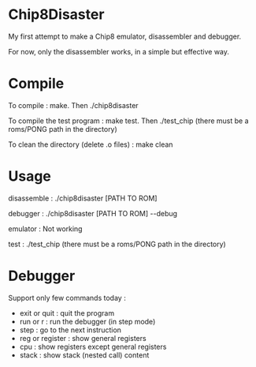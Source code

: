 # Chip8Disaster

My first attempt to make a Chip8 emulator, disassembler and debugger.

For now, only the disassembler works, in a simple but effective way.

# Compile

To compile : make. Then ./chip8disaster

To compile the test program : make test. Then ./test\_chip
(there must be a roms/PONG path in the directory)

To clean the directory (delete .o files) : make clean

# Usage

disassemble : ./chip8disaster [PATH TO ROM]

debugger : ./chip8disaster [PATH TO ROM] --debug

emulator : Not working

test : ./test\_chip
(there must be a roms/PONG path in the directory)

# Debugger

Support only few commands today :

- exit or quit : quit the program
- run or r : run the debugger (in step mode)
- step : go to the next instruction
- reg or register : show general registers
- cpu : show registers except general registers
- stack : show stack (nested call) content

